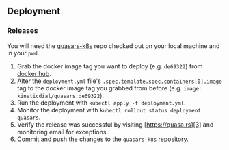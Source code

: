 ## Deployment

### Releases

You will need the [quasars-k8s][2] repo checked out on your local machine and in your `pwd`.

1. Grab the docker image tag you want to deploy (e.g. `de69322`) from [docker hub][1].
2. Alter the `deployment.yml` file's [`.spec.template.spec.containers[0].image`][4] tag
   to the docker image tag you grabbed from before (e.g. `image: kineticdial/quasars:de69322`).
3. Run the deployment with `kubectl apply -f deployment.yml`.
4. Monitor the deployment with `kubectl rollout status deployment quasars`.
5. Verify the release was successful by visiting [https://quasa.rs][3] and monitoring email
   for exceptions.
6. Commit and push the changes to the `quasars-k8s` repository.

[1]: https://hub.docker.com/r/kineticdial/quasars/tags
[2]: https://github.com/kineticdial/quasars-k8s
[3]: https://quasa.rs
[4]: https://github.com/kineticdial/quasars-k8s/blob/5a0fcfb7e218241f42e8c8ffaa6ef2b555be6a47/deployment.yml#L17
